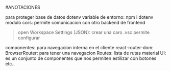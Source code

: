 #ANOTACIONES

para proteger base de datos dotenv variable de entorno: npm i dotenv
modulo cors: permite comunicacion con otro backend de frontend
>open Workspace Settings (JSON): crear una caro .vsc permite configurar

componentes: para navegacion interna en el cliente
react-router-dom: 
BrowserRouter: para tener una navegacion
Routes: lista de rutas
material UI: es un conjunto de componentes que nos permiten  estilizar con botones etc..